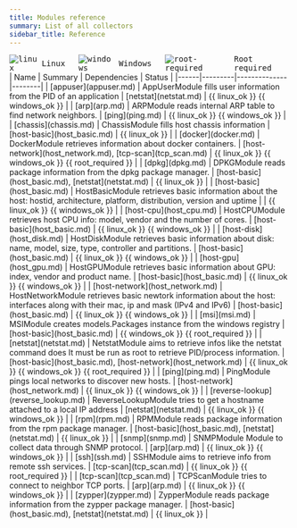 ```yaml
---
title: Modules reference
summary: List of all collectors
sidebar_title: Reference
---
```



<div style="display: flex; flex-direction: row; gap: 1.5rem; font-family: monospace; align-items: center;">
	<div style="display: flex; flex-direction: row; gap: 0.5rem; align-items: center;">
		<img src="{{ linux_icon_src }}" alt="linux" />
		<span>Linux</span>
	</div>
	<div style="display: flex; flex-direction: row; gap: 0.5rem; align-items: center;">
		<img src="{{ windows_icon_src }}" alt="windows" />
		<span>Windows</span>
	</div>
	<div style="display: flex; flex-direction: row; gap: 0.5rem; align-items: center;">
		<img src="{{ root_required_icon_src }}" alt="root-required" />
		<span>Root required</span>
	</div>
</div>
| Name | Summary | Dependencies | Status |
|------|---------|--------------|--------|
| [appuser](appuser.md)   | AppUserModule fills user information from the PID of an application      | [netstat](netstat.md)           | {{ linux_ok }} {{ windows_ok }}     |
| [arp](arp.md)   | ARPModule reads internal ARP table to find network neighbors.      | [ping](ping.md)           | {{ linux_ok }} {{ windows_ok }}     |
| [chassis](chassis.md)   | ChassisModule fills host chassis information      | [host-basic](host_basic.md)           | {{ linux_ok }}     |
| [docker](docker.md)   | DockerModule retrieves information about docker containers.      | [host-network](host_network.md), [tcp-scan](tcp_scan.md)           | {{ linux_ok }} {{ windows_ok }} {{ root_required }}     |
| [dpkg](dpkg.md)   | DPKGModule reads package information from the dpkg package manager.      | [host-basic](host_basic.md), [netstat](netstat.md)           | {{ linux_ok }}     |
| [host-basic](host_basic.md)   | HostBasicModule retrieves basic information about the host: hostid, architecture, platform, distribution, version and uptime      |            | {{ linux_ok }} {{ windows_ok }}     |
| [host-cpu](host_cpu.md)   | HostCPUModule retrieves host CPU info: model, vendor and the number of cores.      | [host-basic](host_basic.md)           | {{ linux_ok }} {{ windows_ok }}     |
| [host-disk](host_disk.md)   | HostDiskModule retrieves basic information about disk: name, model, size, type, controller and partitions.      | [host-basic](host_basic.md)           | {{ linux_ok }} {{ windows_ok }}     |
| [host-gpu](host_gpu.md)   | HostGPUModule retrieves basic information about GPU: index, vendor and product name.      | [host-basic](host_basic.md)           | {{ linux_ok }} {{ windows_ok }}     |
| [host-network](host_network.md)   | HostNetworkModule retrieves basic newtork information about the host: interfaces along with their mac, ip and mask (IPv4 and IPv6)      | [host-basic](host_basic.md)           | {{ linux_ok }} {{ windows_ok }}     |
| [msi](msi.md)   | MSIModule creates models.Packages instance from the windows registry      | [host-basic](host_basic.md)           | {{ windows_ok }} {{ root_required }}     |
| [netstat](netstat.md)   | NetstatModule aims to retrieve infos like the netstat command does It must be run as root to retrieve PID/process information.      | [host-basic](host_basic.md), [host-network](host_network.md)           | {{ linux_ok }} {{ windows_ok }} {{ root_required }}     |
| [ping](ping.md)   | PingModule pings local networks to discover new hosts.      | [host-network](host_network.md)           | {{ linux_ok }} {{ windows_ok }}     |
| [reverse-lookup](reverse_lookup.md)   | ReverseLookupModule tries to get a hostname attached to a local IP address      | [netstat](netstat.md)           | {{ linux_ok }} {{ windows_ok }}     |
| [rpm](rpm.md)   | RPMModule reads package information from the rpm package manager.      | [host-basic](host_basic.md), [netstat](netstat.md)           | {{ linux_ok }}     |
| [snmp](snmp.md)   | SNMPModule Module to collect data through SNMP protocol.      | [arp](arp.md)           | {{ linux_ok }} {{ windows_ok }}     |
| [ssh](ssh.md)   | SSHModule aims to retrieve info from remote ssh services.      | [tcp-scan](tcp_scan.md)           | {{ linux_ok }} {{ root_required }}     |
| [tcp-scan](tcp_scan.md)   | TCPScanModule tries to connect to neighbor TCP ports.      | [arp](arp.md)           | {{ linux_ok }} {{ windows_ok }}     |
| [zypper](zypper.md)   | ZypperModule reads package information from the zypper package manager.      | [host-basic](host_basic.md), [netstat](netstat.md)           | {{ linux_ok }}     |